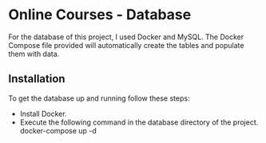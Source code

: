 # Online Courses - Database

For the database of this project, I used Docker and MySQL. The Docker Compose file provided will automatically create the tables and populate them with data.

## Installation

To get the database up and running follow these steps:

 - Install Docker.
 - Execute the following command in the database directory of the project.
       docker-compose up -d
